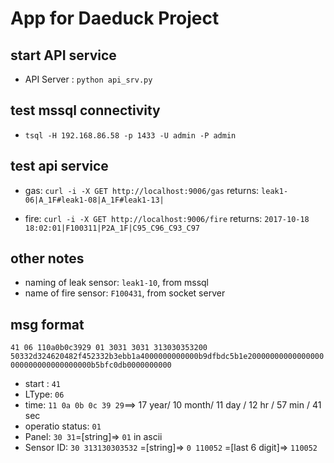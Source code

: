 # App for Daeduck Project

## start API service
  - API Server :  `python api_srv.py`

## test mssql connectivity
  - `tsql -H 192.168.86.58 -p 1433 -U admin -P admin`

## test api service
  - gas: `curl -i -X GET http://localhost:9006/gas`
  returns:
  `leak1-06|A_1F#leak1-08|A_1F#leak1-13|`

  - fire: `curl -i -X GET http://localhost:9006/fire`
  returns:
  `2017-10-18 18:02:01|F100311|P2A_1F|C95_C96_C93_C97`


## other notes
  - naming of leak sensor:  `leak1-10`, from mssql
  - name of fire sensor:  `F100431`, from socket server

## msg format

`41 06 110a0b0c3929 01 3031 3031 313030353200 50332d324620482f452332b3ebb1a4000000000000b9dfbdc5b1e20000000000000000000000000000000000b5bfc0db0000000000`
- start : `41`
- LType: `06`
- time:
`11 0a 0b 0c 39 29`==> 17 year/ 10 month/ 11 day / 12 hr / 57 min / 41 sec
- operatio status: `01`
- Panel: `30 31`=[string]=> `01` in ascii
- Sensor ID: `30 313130303532`  =[string]=> `0 110052` =[last 6 digit]=> `110052`
          